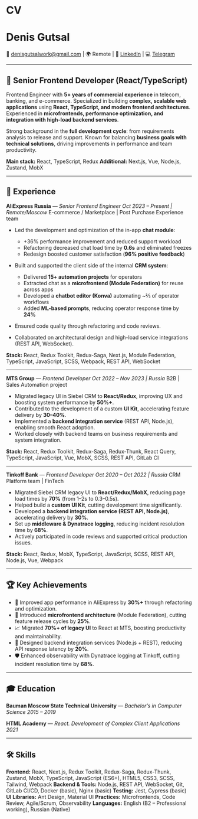 # CV

# **Denis Gutsal**

📧 [denisgutsalwork@gmail.com](mailto:denisgutsalwork@gmail.com) | 🌍 Remote | 🔗 [LinkedIn](www.linkedin.com/in/denis-gutsal-a1776a173) | 💻 [Telegram](https://t.me/denzellife)

---

## 🎯 **Senior Frontend Developer (React/TypeScript)**

Frontend Engineer with **5+ years of commercial experience** in telecom, banking, and e-commerce. Specialized in building **complex, scalable web applications** using **React, TypeScript, and modern frontend architectures**. Experienced in **microfrontends, performance optimization, and integration with high-load backend services**.

Strong background in the **full development cycle**: from requirements analysis to release and support. Known for balancing **business goals with technical solutions**, driving improvements in performance and team productivity.

**Main stack:** React, TypeScript, Redux
**Additional:** Next.js, Vue, Node.js, Zustand, MobX

---

## 💼 **Experience**

**AliExpress Russia** — *Senior Frontend Engineer*
*Oct 2023 – Present | Remote/Moscow*
E-commerce / Marketplace | Post Purchase Experience team

* Led the development and optimization of the in-app **chat module**:

  * +36% performance improvement and reduced support workload
  * Refactoring decreased chat load time by **0.6s** and eliminated freezes
  * Redesign boosted customer satisfaction (**96% positive feedback**)
* Built and supported the client side of the internal **CRM system**:

  * Delivered **15+ automation projects** for operators
  * Extracted chat as a **microfrontend (Module Federation)** for reuse across apps
  * Developed a **chatbot editor (Konva)** automating \~⅔ of operator workflows
  * Added **ML-based prompts**, reducing operator response time by **24%**
* Ensured code quality through refactoring and code reviews.
* Collaborated on architectural design and high-load service integrations (REST API, WebSocket).

**Stack:** React, Redux Toolkit, Redux-Saga, Next.js, Module Federation, TypeScript, JavaScript, SCSS, Webpack, REST API, WebSocket

---

**MTS Group** — *Frontend Developer*
*Oct 2022 – Nov 2023 | Russia*
B2B | Sales Automation project

* Migrated legacy UI in Siebel CRM to **React/Redux**, improving UX and boosting system performance by **50%+**.
* Contributed to the development of a custom **UI Kit**, accelerating feature delivery by **30–40%**.
* Implemented a **backend integration service** (REST API, Node.js), enabling smooth React adoption.
* Worked closely with backend teams on business requirements and system integration.

**Stack:** React, Redux Toolkit, Redux-Saga, Redux-Thunk, React Query, TypeScript, JavaScript, Vue, MobX, SCSS, REST API, GitLab CI

---

**Tinkoff Bank** — *Frontend Developer*
*Oct 2020 – Oct 2022 | Russia*
CRM Platform team | FinTech

* Migrated Siebel CRM legacy UI to **React/Redux/MobX**, reducing page load times by **70%** (from 1–2s to 0.3–0.5s).
* Helped build a **custom UI Kit**, cutting development time significantly.
* Developed a **backend integration service (REST API, Node.js)**, accelerating delivery by **30%**.
* Set up **middleware & Dynatrace logging**, reducing incident resolution time by **68%**.
* Actively participated in code reviews and supported critical production issues.

**Stack:** React, Redux, MobX, TypeScript, JavaScript, SCSS, REST API, Node.js, Vue, Webpack

---

## 🏆 **Key Achievements**

* 🚀 Improved app performance in AliExpress by **30%+** through refactoring and optimization.
* 🧩 Introduced **microfrontend architecture** (Module Federation), cutting feature release cycles by **25%**.
* 📈 Migrated **70%+ of legacy UI** to React at MTS, boosting productivity and maintainability.
* 🔄 Designed backend integration services (Node.js + REST), reducing API response latency by **20%**.
* 🛡 Enhanced observability with Dynatrace logging at Tinkoff, cutting incident resolution time by **68%**.

---

## 🎓 **Education**

**Bauman Moscow State Technical University** — *Bachelor’s in Computer Science*
*2015 – 2019*

**HTML Academy** — *React. Development of Complex Client Applications*
*2021*

---

## 🛠 **Skills**

**Frontend:** React, Next.js, Redux Toolkit, Redux-Saga, Redux-Thunk, Zustand, MobX, TypeScript, JavaScript (ES6+), HTML5, CSS3, SCSS, Tailwind, Webpack
**Backend & Tools:** Node.js, REST API, WebSocket, Git, GitLab CI/CD, Docker (basic), Nginx (basic)
**Testing:** Jest, Cypress (basic)
**UI Libraries:** Ant Design, Material UI
**Practices:** Microfrontends, Code Review, Agile/Scrum, Observability
**Languages:** English (B2 – Professional working), Russian (Native)
